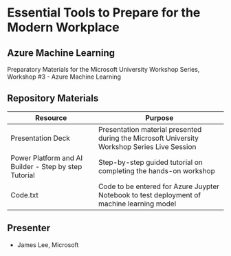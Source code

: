# Essential Tools to Prepare for the Modern Workplace
## Azure Machine Learning
Preparatory Materials for the Microsoft University Workshop Series, Workshop #3 - Azure Machine Learning

## Repository Materials

| **Resource** | **Purpose** |
| ------------- | ------------- |
| Presentation Deck| Presentation material presented during the Microsoft University Workshop Series Live Session |
| Power Platform and AI Builder - Step by step Tutorial | Step-by-step guided tutorial on completing the hands-on workshop |
| Code.txt | Code to be entered for Azure Juypter Notebook to test deployment of machine learning model |

## Presenter
* James Lee, Microsoft
